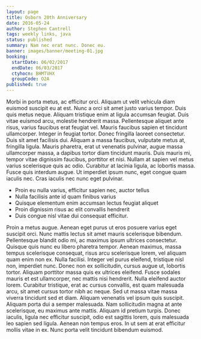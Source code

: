 ```yaml
---
layout: page
title: Osborn 20th Anniversary
date: 2016-05-24
author: Stephen Cantrell
tags: weekly links, java
status: published
summary: Nam nec erat nunc. Donec eu.
banner: images/banner/meeting-01.jpg
booking:
  startDate: 06/02/2017
  endDate: 06/03/2017
  ctyhocn: BHMTVHX
  groupCode: O2A
published: true
---
```

Morbi in porta metus, ac efficitur orci. Aliquam ut velit vehicula diam euismod suscipit eu at est. Nunc a orci sit amet justo varius tempor. Duis quis metus neque. Aliquam tristique enim at ligula accumsan feugiat. Duis vitae euismod arcu, molestie hendrerit massa. Pellentesque aliquet ante risus, varius faucibus erat feugiat vel. Mauris faucibus sapien et tincidunt ullamcorper. Integer in feugiat tortor. Donec fringilla laoreet consectetur. Duis sit amet facilisis dui.
Aliquam a massa faucibus, vulputate metus at, fringilla ligula. Mauris pharetra, erat ut venenatis pulvinar, augue massa ullamcorper massa, a dapibus tortor diam tincidunt mauris. Duis mauris mi, tempor vitae dignissim faucibus, porttitor et nisi. Nullam at sapien vel metus varius scelerisque quis ac odio. Curabitur at lacinia ligula, ac lobortis massa. Fusce quis interdum augue. Ut imperdiet ipsum nunc, eget congue quam iaculis nec. Cras iaculis nec nunc eget pulvinar.

* Proin eu nulla varius, efficitur sapien nec, auctor tellus
* Nulla facilisis ante id quam finibus varius
* Quisque elementum enim accumsan lectus feugiat aliquet
* Proin dignissim risus ac elit convallis hendrerit
* Duis congue nisl vitae dui consequat efficitur.

Proin a metus augue. Aenean eget purus ut eros posuere varius eget suscipit orci. Nunc mattis lectus sit amet mauris scelerisque bibendum. Pellentesque blandit odio mi, ac maximus ipsum ultrices consectetur. Quisque quis nunc eu libero pharetra tempor. Aenean maximus, massa tempus scelerisque consequat, risus arcu scelerisque lorem, vel aliquam quam enim non ex. Nulla facilisi. Integer vel purus eleifend, tristique nisl non, imperdiet nunc. Donec non ex sollicitudin, cursus augue ut, lobortis tortor. Aliquam porttitor massa quis ex ultrices eleifend.
Fusce sodales mauris et est ullamcorper, nec mattis nisi hendrerit. Nulla eleifend auctor lorem. Curabitur tristique, erat ac cursus convallis, est quam malesuada arcu, sit amet cursus tortor nibh ac neque. Sed ut massa vitae massa viverra tincidunt sed et diam. Aliquam venenatis vel ipsum quis suscipit. Aliquam porta dui a semper malesuada. Nam sollicitudin magna at ante scelerisque, eu maximus ante mattis. Aliquam id pretium turpis. Donec iaculis, ligula nec efficitur suscipit, odio est sagittis lorem, quis malesuada leo sapien sed ligula. Aenean non tempus eros. In ut sem at erat efficitur mollis vitae in ex. Nunc porta velit tincidunt bibendum euismod.
